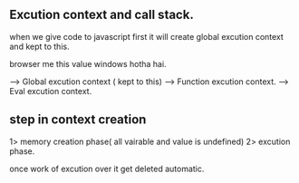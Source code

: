 ## Excution context and call stack.

when we give code to javascript first it will create global excution context and kept to this.

browser me this value windows hotha hai.

--> Global excution context ( kept to this)
--> Function excution context.
--> Eval excution context.

## step in context creation
1> memory creation phase( all vairable and value is undefined)
2> excution phase.

once work of excution over it get deleted automatic.







